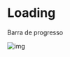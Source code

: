 # Loading
Barra de progresso

![img](https://user-images.githubusercontent.com/105719442/183089258-9c7b3b3f-8ff0-4a5f-9db9-f5d4ef2f03b3.png)
